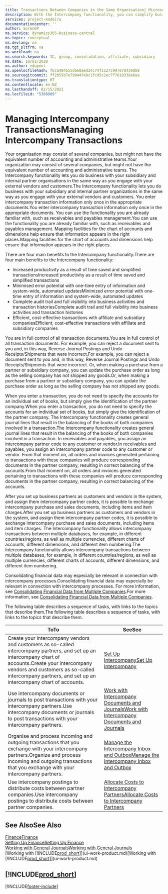 ```yaml
---
title: Transactions Between Companies in the Same Organisation| Microsoft Docs
description: With the Intercompany functionality, you can simplify business processes and transactions between companies within the same organisation.
services: project-madeira
documentationcenter: ''
author: SorenGP
ms.service: dynamics365-business-central
ms.topic: conceptual
ms.devlang: na
ms.tgt_pltfrm: na
ms.workload: na
ms.search.keywords: IC, group, consolidation, affiliate, subsidiary
ms.date: 10/01/2020
ms.author: edupont
ms.openlocfilehash: f6ca484b55da68aed24c74f1127c997e7d4360b8
ms.sourcegitcommit: ff2b55b7e790447e0c1fcd5c2ec7f7610338ebaa
ms.translationtype: HT
ms.contentlocale: en-NZ
ms.lasthandoff: 02/15/2021
ms.locfileid: "5388989"
---
```

# <a name="managing-intercompany-transactions"></a><span data-ttu-id="4bb87-103">Managing Intercompany Transactions</span><span class="sxs-lookup"><span data-stu-id="4bb87-103">Managing Intercompany Transactions</span></span>
<span data-ttu-id="4bb87-104">Your organisation may consist of several companies, but might not have the equivalent number of accounting and administrative teams.</span><span class="sxs-lookup"><span data-stu-id="4bb87-104">Your organization may consist of several companies, but might not have the equivalent number of accounting and administrative teams.</span></span> <span data-ttu-id="4bb87-105">The Intercompany functionality lets you do business with your subsidiary and internal partner organisations in the same way as you engage with your external vendors and customers.</span><span class="sxs-lookup"><span data-stu-id="4bb87-105">The Intercompany functionality lets you do business with your subsidiary and internal partner organizations in the same way as you engage with your external vendors and customers.</span></span> <span data-ttu-id="4bb87-106">You enter intercompany transaction information only once in the appropriate documents.</span><span class="sxs-lookup"><span data-stu-id="4bb87-106">You enter intercompany transaction information only once in the appropriate documents.</span></span> <span data-ttu-id="4bb87-107">You can use the functionality you are already familiar with, such as receivables and payables management.</span><span class="sxs-lookup"><span data-stu-id="4bb87-107">You can use the functionality you are already familiar with, such as receivables and payables management.</span></span> <span data-ttu-id="4bb87-108">Mapping facilities for the chart of accounts and dimensions help ensure that information appears in the right places.</span><span class="sxs-lookup"><span data-stu-id="4bb87-108">Mapping facilities for the chart of accounts and dimensions help ensure that information appears in the right places.</span></span>  

<span data-ttu-id="4bb87-109">There are four main benefits to the Intercompany functionality:</span><span class="sxs-lookup"><span data-stu-id="4bb87-109">There are four main benefits to the Intercompany functionality:</span></span>  

- <span data-ttu-id="4bb87-110">Increased productivity as a result of time saved and simplified transactions</span><span class="sxs-lookup"><span data-stu-id="4bb87-110">Increased productivity as a result of time saved and simplified transactions</span></span>  
- <span data-ttu-id="4bb87-111">Minimised error potential with one-time entry of information and system-wide, automated updates</span><span class="sxs-lookup"><span data-stu-id="4bb87-111">Minimized error potential with one-time entry of information and system-wide, automated updates</span></span>  
- <span data-ttu-id="4bb87-112">Complete audit trail and full visibility into business activities and transaction histories</span><span class="sxs-lookup"><span data-stu-id="4bb87-112">Complete audit trail and full visibility into business activities and transaction histories</span></span>  
- <span data-ttu-id="4bb87-113">Efficient, cost-effective transactions with affiliate and subsidiary companies</span><span class="sxs-lookup"><span data-stu-id="4bb87-113">Efficient, cost-effective transactions with affiliate and subsidiary companies</span></span>  

<span data-ttu-id="4bb87-114">You are in full control of all transaction documents.</span><span class="sxs-lookup"><span data-stu-id="4bb87-114">You are in full control of all transaction documents.</span></span> <span data-ttu-id="4bb87-115">For example, you can reject a document sent to you and, in this way, Reverse Journal Postings and Undo Receipts/Shipments that were incorrect.</span><span class="sxs-lookup"><span data-stu-id="4bb87-115">For example, you can reject a document sent to you and, in this way, Reverse Journal Postings and Undo Receipts/Shipments that were incorrect.</span></span> <span data-ttu-id="4bb87-116">Or, when making a purchase from a partner or subsidiary company, you can update the purchase order as long as the selling company has not shipped any goods.</span><span class="sxs-lookup"><span data-stu-id="4bb87-116">Or, when making a purchase from a partner or subsidiary company, you can update the purchase order as long as the selling company has not shipped any goods.</span></span>  

<span data-ttu-id="4bb87-117">When you enter a transaction, you do not need to specify the accounts for an individual set of books, but simply give the identification of the partner company.</span><span class="sxs-lookup"><span data-stu-id="4bb87-117">When you enter a transaction, you do not need to specify the accounts for an individual set of books, but simply give the identification of the partner company.</span></span> <span data-ttu-id="4bb87-118">The Intercompany functionality creates general journal lines that result in the balancing of the books of both companies involved in a transaction.</span><span class="sxs-lookup"><span data-stu-id="4bb87-118">The Intercompany functionality creates general journal lines that result in the balancing of the books of both companies involved in a transaction.</span></span> <span data-ttu-id="4bb87-119">In receivables and payables, you assign an intercompany partner code to any customer or vendor.</span><span class="sxs-lookup"><span data-stu-id="4bb87-119">In receivables and payables, you assign an intercompany partner code to any customer or vendor.</span></span> <span data-ttu-id="4bb87-120">From that moment on, all orders and invoices generated pertaining to transactions with these companies will produce corresponding documents in the partner company, resulting in correct balancing of the accounts.</span><span class="sxs-lookup"><span data-stu-id="4bb87-120">From that moment on, all orders and invoices generated pertaining to transactions with these companies will produce corresponding documents in the partner company, resulting in correct balancing of the accounts.</span></span>  

 <span data-ttu-id="4bb87-121">After you set up business partners as customers and vendors in the system, and assign them intercompany partner codes, it is possible to exchange intercompany purchase and sales documents, including items and item charges.</span><span class="sxs-lookup"><span data-stu-id="4bb87-121">After you set up business partners as customers and vendors in the system, and assign them intercompany partner codes, it is possible to exchange intercompany purchase and sales documents, including items and item charges.</span></span> <span data-ttu-id="4bb87-122">The Intercompany functionality allows intercompany transactions between multiple databases, for example, in different countries/regions, as well as multiple currencies, different charts of accounts, different dimensions, and different item numbering.</span><span class="sxs-lookup"><span data-stu-id="4bb87-122">The Intercompany functionality allows intercompany transactions between multiple databases, for example, in different countries/regions, as well as multiple currencies, different charts of accounts, different dimensions, and different item numbering.</span></span>  

<span data-ttu-id="4bb87-123">Consolidating financial data may especially be relevant in connection with intercompany processes.</span><span class="sxs-lookup"><span data-stu-id="4bb87-123">Consolidating financial data may especially be relevant in connection with intercompany processes.</span></span> <span data-ttu-id="4bb87-124">For more information, see [Consolidating Financial Data from Multiple Companies](finance-consolidated-company-reporting.md).</span><span class="sxs-lookup"><span data-stu-id="4bb87-124">For more information, see [Consolidating Financial Data from Multiple Companies](finance-consolidated-company-reporting.md).</span></span>

<span data-ttu-id="4bb87-125">The following table describes a sequence of tasks, with links to the topics that describe them.</span><span class="sxs-lookup"><span data-stu-id="4bb87-125">The following table describes a sequence of tasks, with links to the topics that describe them.</span></span>

|<span data-ttu-id="4bb87-126">To</span><span class="sxs-lookup"><span data-stu-id="4bb87-126">To</span></span> |<span data-ttu-id="4bb87-127">See</span><span class="sxs-lookup"><span data-stu-id="4bb87-127">See</span></span>|
|---|---|
|<span data-ttu-id="4bb87-128">Create your intercompany vendors and customers as so-called intercompany partners, and set up an intercompany chart of accounts.</span><span class="sxs-lookup"><span data-stu-id="4bb87-128">Create your intercompany vendors and customers as so-called intercompany partners, and set up an intercompany chart of accounts.</span></span>|[<span data-ttu-id="4bb87-129">Set Up Intercompany</span><span class="sxs-lookup"><span data-stu-id="4bb87-129">Set Up Intercompany</span></span>](intercompany-how-setup.md)|
|<span data-ttu-id="4bb87-130">Use intercompany documents or journals to post transactions with your intercompany partners.</span><span class="sxs-lookup"><span data-stu-id="4bb87-130">Use intercompany documents or journals to post transactions with your intercompany partners.</span></span>|[<span data-ttu-id="4bb87-131">Work with Intercompany Documents and Journals</span><span class="sxs-lookup"><span data-stu-id="4bb87-131">Work with Intercompany Documents and Journals</span></span>](intercompany-how-work-documents-journals.md)|
|<span data-ttu-id="4bb87-132">Organise and process incoming and outgoing transactions that you exchange with your intercompany partners.</span><span class="sxs-lookup"><span data-stu-id="4bb87-132">Organize and process incoming and outgoing transactions that you exchange with your intercompany partners.</span></span>|[<span data-ttu-id="4bb87-133">Manage the Intercompany Inbox and Outbox</span><span class="sxs-lookup"><span data-stu-id="4bb87-133">Manage the Intercompany Inbox and Outbox</span></span>](intercompany-how-manage-intercompany-inbox.md)|
|<span data-ttu-id="4bb87-134">Use intercompany postings to distribute costs between partner companies.</span><span class="sxs-lookup"><span data-stu-id="4bb87-134">Use intercompany postings to distribute costs between partner companies.</span></span>|[<span data-ttu-id="4bb87-135">Allocate Costs to Intercompany Partners</span><span class="sxs-lookup"><span data-stu-id="4bb87-135">Allocate Costs to Intercompany Partners</span></span>](intercompany-allocate-costs.md)|

## <a name="see-also"></a><span data-ttu-id="4bb87-136">See Also</span><span class="sxs-lookup"><span data-stu-id="4bb87-136">See Also</span></span>
[<span data-ttu-id="4bb87-137">Finance</span><span class="sxs-lookup"><span data-stu-id="4bb87-137">Finance</span></span>](finance.md)  
[<span data-ttu-id="4bb87-138">Setting Up Finance</span><span class="sxs-lookup"><span data-stu-id="4bb87-138">Setting Up Finance</span></span>](finance-setup-finance.md)  
[<span data-ttu-id="4bb87-139">Working with General Journals</span><span class="sxs-lookup"><span data-stu-id="4bb87-139">Working with General Journals</span></span>](ui-work-general-journals.md)  
<span data-ttu-id="4bb87-140">[Working with [!INCLUDE[prod_short](includes/prod_short.md)]](ui-work-product.md)</span><span class="sxs-lookup"><span data-stu-id="4bb87-140">[Working with [!INCLUDE[prod_short](includes/prod_short.md)]](ui-work-product.md)</span></span>

## [!INCLUDE[prod_short](includes/free_trial_md.md)]  


[!INCLUDE[footer-include](includes/footer-banner.md)]